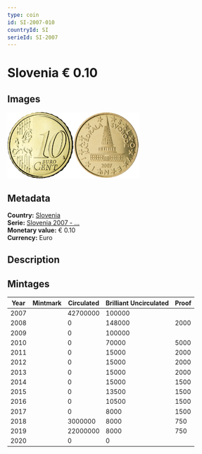 ```yaml
---
type: coin
id: SI-2007-010
countryId: SI
serieId: SI-2007
---
```


# Slovenia € 0.10

## Images

<img src="../../../Images/common-2007-010.png" height="150" alt="Front image"><img src="Images/slovenia-2007-010.png" height="150" alt="Back image">

## Metadata

**Country:** [Slovenia](../index.md)\
**Serie:** [Slovenia 2007 - ...](index.md)\
**Monetary value:** € 0.10\
**Currency:** Euro

## Description


## Mintages

| Year | Mintmark | Circulated | Brilliant Uncirculated | Proof |
| ---- | -------- | ---------- | ---------------------- | ----- |
| 2007 |  | 42700000| 100000 |  |
| 2008 |  | 0| 148000 | 2000 |
| 2009 |  | 0| 100000 |  |
| 2010 |  | 0| 70000 | 5000 |
| 2011 |  | 0| 15000 | 2000 |
| 2012 |  | 0| 15000 | 2000 |
| 2013 |  | 0| 15000 | 2000 |
| 2014 |  | 0| 15000 | 1500 |
| 2015 |  | 0| 13500 | 1500 |
| 2016 |  | 0| 10500 | 1500 |
| 2017 |  | 0| 8000 | 1500 |
| 2018 |  | 3000000| 8000 | 750 |
| 2019 |  | 22000000| 8000 | 750 |
| 2020 |  | 0| 0 |  |

